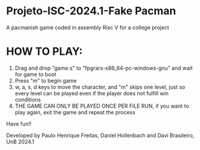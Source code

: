 # Projeto-ISC-2024.1-Fake Pacman
 A pacmanish game coded in assembly Risc V for a college project

# HOW TO PLAY:
1. Drag and drop "game.s" to "fpgrars-x86_64-pc-windows-gnu" and wait for game to boot
2. Press "m" to begin game
3. w, a, s, d keys to move the character, and "m" skips one level, just so every level can be played even if the player does not fulfill win conditions
4. THE GAME CAN ONLY BE PLAYED ONCE PER FILE RUN, if you want to play again, exit the game and repeat the process

Have fun!! 

Developed by Paulo Henrique Freitas, Daniel Hollenbach and Davi Brasileiro, UnB 2024.1
